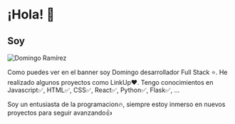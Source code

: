 
# ¡Hola! 👋
## Soy 
![Domingo Ramírez](https://github.com/user-attachments/assets/c5fd3d25-6cbb-433b-961d-0e8eb12ba5e0)

  Como puedes ver en el banner soy Domingo desarrollador Full Stack ⭐. He realizado algunos
proyectos como LinkUp❤️.
  Tengo conocimientos en Javascript✅, HTML✅, CSS✅, React✅, Python✅, Flask✅, ...

Soy un entusiasta de la programacion🔥, siempre estoy inmerso en nuevos proyectos para seguir avanzando👍
 

